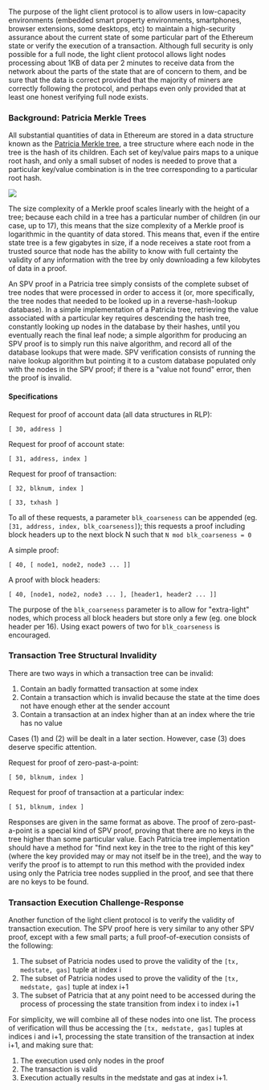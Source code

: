 The purpose of the light client protocol is to allow users in low-capacity environments (embedded smart property environments, smartphones, browser extensions, some desktops, etc) to maintain a high-security assurance about the current state of some particular part of the Ethereum state or verify the execution of a transaction. Although full security is only possible for a full node, the light client protocol allows light nodes processing about 1KB of data per 2 minutes to receive data from the network about the parts of the state that are of concern to them, and be sure that the data is correct  provided that the majority of miners are correctly following the protocol, and perhaps even only provided that at least one honest verifying full node exists.

### Background: Patricia Merkle Trees

All substantial quantities of data in Ethereum are stored in a data structure known as the [Patricia Merkle tree](https://github.com/ethereum/wiki/wiki/%5BEnglish%5D-Patricia-Tree), a tree structure where each node in the tree is the hash of its children. Each set of key/value pairs maps to a unique root hash, and only a small subset of nodes is needed to prove that a particular key/value combination is in the tree corresponding to a particular root hash.

![](http://vitalik.ca/files/spv.png)

The size complexity of a Merkle proof scales linearly with the height of a tree; because each child in a tree has a particular number of children (in our case, up to 17), this means that the size complexity of a Merkle proof is logarithmic in the quantity of data stored. This means that, even if the entire state tree is a few gigabytes in size, if a node receives a state root from a trusted source that node has the ability to know with full certainty the validity of any information with the tree by only downloading a few kilobytes of data in a proof.

An SPV proof in a Patricia tree simply consists of the complete subset of tree nodes that were processed in order to access it (or, more specifically, the tree nodes that needed to be looked up in a reverse-hash-lookup database). In a simple implementation of a Patricia tree, retrieving the value associated with a particular key requires descending the hash tree, constantly looking up nodes in the database by their hashes, until you eventually reach the final leaf node; a simple algorithm for producing an SPV proof is to simply run this naive algorithm, and record all of the database lookups that were made. SPV verification consists of running the naive lookup algorithm but pointing it to a custom database populated only with the nodes in the SPV proof; if there is a "value not found" error, then the proof is invalid. 

#### Specifications

Request for proof of account data (all data structures in RLP):

    [ 30, address ]

Request for proof of account state:

    [ 31, address, index ]

Request for proof of transaction:

    [ 32, blknum, index ]

    [ 33, txhash ]

To all of these requests, a parameter `blk_coarseness` can be appended (eg. `[31, address, index, blk_coarseness]`); this requests a proof including block headers up to the next block N such that `N mod blk_coarseness = 0`

A simple proof:

    [ 40, [ node1, node2, node3 ... ]]

A proof with block headers:

    [ 40, [node1, node2, node3 ... ], [header1, header2 ... ]]

The purpose of the `blk_coarseness` parameter is to allow for "extra-light" nodes, which process all block headers but store only a few (eg. one block header per 16). Using exact powers of two for `blk_coarseness` is encouraged.

### Transaction Tree Structural Invalidity

There are two ways in which a transaction tree can be invalid:

1. Contain an badly formatted transaction at some index
2. Contain a transaction which is invalid because the state at the time does not have enough ether at the sender account
3. Contain a transaction at an index higher than at an index where the trie has no value

Cases (1) and (2) will be dealt in a later section. However, case (3) does deserve specific attention.

Request for proof of zero-past-a-point:

    [ 50, blknum, index ]

Request for proof of transaction at a particular index:

    [ 51, blknum, index ]

Responses are given in the same format as above. The proof of zero-past-a-point is a special kind of SPV proof, proving that there are no keys in the tree higher than some particular value. Each Patricia tree implementation should have a method for "find next key in the tree to the right of this key" (where the key provided may or may not itself be in the tree), and the way to verify the proof is to attempt to run this method with the provided index using only the Patricia tree nodes supplied in the proof, and see that there are no keys to be found.

### Transaction Execution Challenge-Response

Another function of the light client protocol is to verify the validity of transaction execution. The SPV proof here is very similar to any other SPV proof, except with a few small parts; a full proof-of-execution consists of the following:

1. The subset of Patricia nodes used to prove the validity of the `[tx, medstate, gas]` tuple at index i
2. The subset of Patricia nodes used to prove the validity of the `[tx, medstate, gas]` tuple at index i+1
3. The subset of Patricia that at any point need to be accessed during the process of processing the state transition from index i to index i+1

For simplicity, we will combine all of these nodes into one list. The process of verification will thus be accessing the `[tx, medstate, gas]` tuples at indices i and i+1, processing the state transition of the transaction at index i+1, and making sure that:

1. The execution used only nodes in the proof
2. The transaction is valid
3. Execution actually results in the medstate and gas at index i+1.